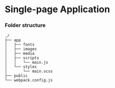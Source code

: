 # Single-page Application

### Folder structure

```
./
├── app
│   ├── fonts
│   ├── images
│   ├── media
│   ├── scripts
│   │   └── main.js
│   └── styles
│       └── main.scss
├── public
└── webpack.config.js
```
